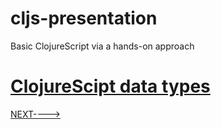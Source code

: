 # cljs-presentation
Basic ClojureScript via a hands-on approach

# [ClojureScipt data types](https://github.com/wallclockbuilder/cljs-presentation/blob/master/8_cljs_types/8_cljs_types.cljs)

[NEXT---->](https://github.com/wallclockbuilder/cljs-presentation/blob/master/9_vectors)
